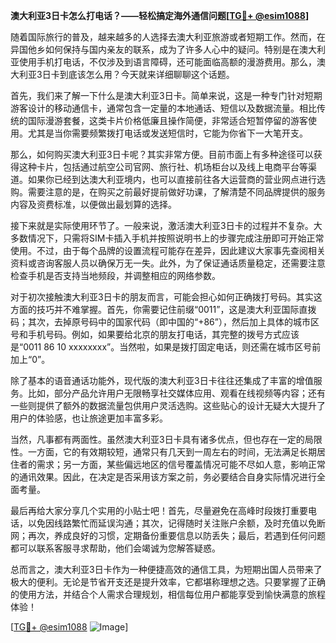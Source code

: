 **澳大利亚3日卡怎么打电话？——轻松搞定海外通信问题[[TG💪+ @esim1088](https://t.me/s/esim1088)]**

随着国际旅行的普及，越来越多的人选择去澳大利亚旅游或者短期工作。然而，在异国他乡如何保持与国内亲友的联系，成为了许多人心中的疑问。特别是在澳大利亚使用手机打电话，不仅涉及到语言障碍，还可能面临高额的漫游费用。那么，澳大利亚3日卡到底该怎么用？今天就来详细聊聊这个话题。

首先，我们来了解一下什么是澳大利亚3日卡。简单来说，这是一种专门针对短期游客设计的移动通信卡，通常包含一定量的本地通话、短信以及数据流量。相比传统的国际漫游套餐，这类卡片价格低廉且操作简便，非常适合短暂停留的游客使用。尤其是当你需要频繁拨打电话或发送短信时，它能为你省下一大笔开支。

那么，如何购买澳大利亚3日卡呢？其实非常方便。目前市面上有多种途径可以获得这种卡片，包括通过航空公司官网、旅行社、机场柜台以及线上电商平台等渠道。如果你已经到达澳大利亚境内，也可以直接前往各大运营商的营业网点进行选购。需要注意的是，在购买之前最好提前做好功课，了解清楚不同品牌提供的服务内容及资费标准，以便做出最划算的选择。

接下来就是实际使用环节了。一般来说，激活澳大利亚3日卡的过程并不复杂。大多数情况下，只需将SIM卡插入手机并按照说明书上的步骤完成注册即可开始正常使用。不过，由于每个品牌的设置流程可能存在差异，因此建议大家事先查阅相关资料或咨询客服人员以确保万无一失。此外，为了保证通话质量稳定，还需要注意检查手机是否支持当地频段，并调整相应的网络参数。

对于初次接触澳大利亚3日卡的朋友而言，可能会担心如何正确拨打号码。其实这方面的技巧并不难掌握。首先，你需要记住前缀“0011”，这是澳大利亚国际直拨码；其次，去掉原号码中的国家代码（即中国的“+86”），然后加上具体的城市区号和手机号码。例如，如果要给北京的朋友打电话，其完整的拨号方式应该是“0011 86 10 xxxxxxxx”。当然啦，如果是拨打固定电话，则还需在城市区号前加上“0”。

除了基本的语音通话功能外，现代版的澳大利亚3日卡往往还集成了丰富的增值服务。比如，部分产品允许用户无限畅享社交媒体应用、观看在线视频等内容；还有一些则提供了额外的数据流量包供用户灵活选购。这些贴心的设计无疑大大提升了用户的体验感，也让旅途更加丰富多彩。

当然，凡事都有两面性。虽然澳大利亚3日卡具有诸多优点，但也存在一定的局限性。一方面，它的有效期较短，通常只有几天到一周左右的时间，无法满足长期居住者的需求；另一方面，某些偏远地区的信号覆盖情况可能不尽如人意，影响正常的通讯效果。因此，在决定是否采用该方案之前，务必要结合自身实际情况进行全面考量。

最后再给大家分享几个实用的小贴士吧！首先，尽量避免在高峰时段拨打重要电话，以免因线路繁忙而延误沟通；其次，记得随时关注账户余额，及时充值以免断网；再次，养成良好的习惯，定期备份重要信息以防丢失；最后，若遇到任何问题都可以联系客服寻求帮助，他们会竭诚为您解答疑惑。

总而言之，澳大利亚3日卡作为一种便捷高效的通信工具，为短期出国人员带来了极大的便利。无论是节省开支还是提升效率，它都堪称理想之选。只要掌握了正确的使用方法，并结合个人需求合理规划，相信每位用户都能享受到愉快满意的旅程体验！

[[TG💪+ @esim1088](https://t.me/s/esim1088) ![Image](https://i.postimg.cc/4NQfJmqS/Snipaste-2025-05-13-00-14-12.png)]